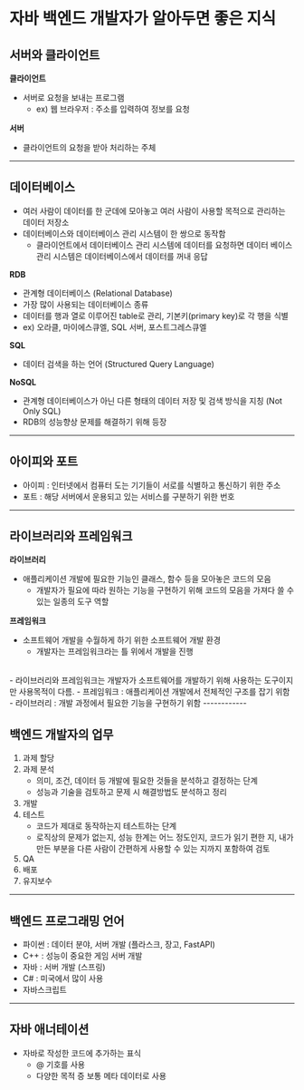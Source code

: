 # 자바 백엔드 개발자가 알아두면 좋은 지식

## 서버와 클라이언트

**클라이언트**
- 서버로 요청을 보내는 프로그램
   - ex) 웹 브라우저 : 주소를 입력하여 정보를 요청

**서버**
- 클라이언트의 요청을 받아 처리하는 주체
---

## 데이터베이스

- 여러 사람이 데이터를 한 군데에 모아놓고 여러 사람이 사용할 목적으로 관리하는 데이터 저장소
- 데이터베이스와 데이터베이스 관리 시스템이 한 쌍으로 동작함
    - 클라이언트에서 데이터베이스 관리 시스템에 데이터를 요청하면 데이터 베이스 관리 시스템은 데이터베이스에서 데이터를 꺼내 응답

**RDB**
- 관계형 데이터베이스 (Relational Database)
- 가장 많이 사용되는 데이터베이스 종류
- 데이터를 행과 열로 이루어진 table로 관리, 기본키(primary key)로 각 행을 식별
- ex) 오라클, 마이에스큐엘, SQL 서버, 포스트그레스큐엘

**SQL**
- 데이터 검색을 하는 언어 (Structured Query Language)

**NoSQL**
-  관계형 데이터베이스가 아닌 다른 형태의 데이터 저장 및 검색 방식을 지칭 (Not Only SQL) 
-  RDB의 성능향상 문제를 해결하기 위해 등장
---

## 아이피와 포트

- 아이피 : 인터넷에서 컴퓨터 도는 기기들이 서로를 식별하고 통신하기 위한 주소
- 포트 : 해당 서버에서 운용되고 있는 서비스를 구분하기 위한 번호
----

## 라이브러리와 프레임워크

**라이브러리**
- 애플리케이션 개발에 필요한 기능인 클래스, 함수 등을 모아놓은 코드의 모음
    - 개발자가 필요에 따라 원하는 기능을 구현하기 위해 코드의 모음을 가져다 쓸 수 있는 일종의 도구 역할

**프레임워크**
- 소프트웨어 개발을 수월하게 하기 위한 소프트웨어 개발 환경
    - 개발자는 프레임워크라는 틀 위에서 개발을 진행
<br/> 
- 라이브러리와 프레임워크는 개발자가 소프트웨어를 개발하기 위해 사용하는 도구이지만 사용목적이 다름.
    - 프레임워크 : 애플리케이션 개발에서 전체적인 구조를 잡기 위함
    - 라이브러리 : 개발 과정에서 필요한 기능을 구현하기 위함
------------

## 백엔드 개발자의 업무
1. 과제 할당
2. 과제 분석
    - 의미, 조건, 데이터 등 개발에 필요한 것들을 분석하고 결정하는 단계
    - 성능과 기술을 검토하고 문제 시 해결방법도 분석하고 정리
3. 개발
4. 테스트
    - 코드가 제대로 동작하는지 테스트하는 단계
    - 로직상의 문제가 없는지, 성능 한계는 어느 정도인지, 코드가 읽기 편한 지, 내가 만든 부분을 다른 사람이 간편하게 사용할 수 있는 지까지 포함하여 검토
5. QA
6. 배포
7. 유지보수
---

## 백엔드 프로그래밍 언어
- 파이썬 : 데이터 분야, 서버 개발 (플라스크, 장고, FastAPI)
- C++ : 성능이 중요한 게임 서버 개발
- 자바 : 서버 개발 (스프링)
- C# : 미국에서 많이 사용
- 자바스크립트
---

## 자바 애너테이션
- 자바로 작성한 코드에 추가하는 표식
    - @ 기호를 사용
    - 다양한 목적 증 보통 메타 데이터로 사용
